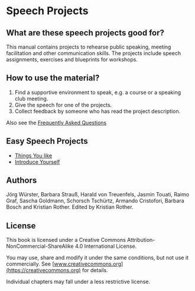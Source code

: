 
# Speech Projects

## What are these speech projects good for?

This manual contains projects to rehearse public speaking, meeting facilitation and other communication skills. The projects include speech assignments, exercises and blueprints for workshops.

## How to use the material?

1. Find a supportive environment to speak, e.g. a course or a speaking club meeting.
2. Give the speech for one of the projects.
3. Collect feedback by someone who has read the project description.

Also see the [Frequently Asked Questions](en/faq.md)

## Easy Speech Projects

* [Things You like](en/easy_speeches/things_you_like.md)
* [Introduce Yourself](en/easy_speeches/introduce_yourself.md)



## Authors

Jörg Würster, Barbara Strauß, Harald von Treuenfels, Jasmin Touati, Raimo Graf, Sascha Goldmann, Schorsch Tschürtz, Armando Cristofori, Barbara Bosch and Kristian Rother. Edited by Kristian Rother.


## License

This book is licensed under a Creative Commons Attribution-NonCommercial-ShareAlike 4.0 International License. 

You may use, share and modify it under the same conditions, but not use it commercially. See [www.creativecommons.org](https://creativecommons.org) for details.

Individual chapters may fall under a less restrictive license.

